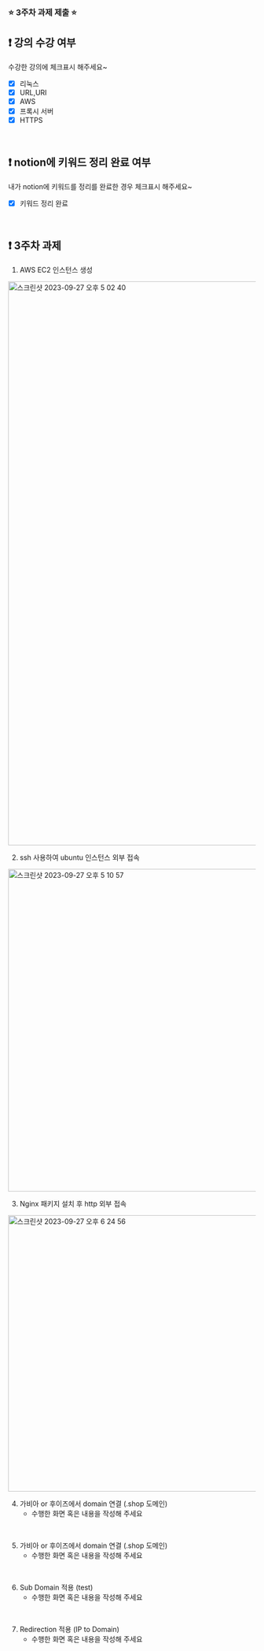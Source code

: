 ### ⭐️ 3주차 과제 제출 ⭐️

## ❗️ 강의 수강 여부
수강한 강의에 체크표시 해주세요~

- [x] 리눅스
- [x] URL,URI
- [x] AWS
- [x] 프록시 서버
- [x] HTTPS

<br>

## ❗️ notion에 키워드 정리 완료 여부
내가 notion에 키워드를 정리를 완료한 경우 체크표시 해주세요~

- [x] 키워드 정리 완료

<br>

## ❗️ 3주차 과제
1. AWS EC2 인스턴스 생성
<img width="1145" alt="스크린샷 2023-09-27 오후 5 02 40" src="https://github.com/GDSC-Hanyang/2023-Server-Study/assets/87316705/741ba78a-1c45-49b4-82e0-410264eedf64">

<br/>

2. ssh 사용하여 ubuntu 인스턴스 외부 접속
<img width="655" alt="스크린샷 2023-09-27 오후 5 10 57" src="https://github.com/GDSC-Hanyang/2023-Server-Study/assets/87316705/9eeda56e-9b46-44fe-9b3a-fbe9cc42727c">


<br/>

3. Nginx 패키지 설치 후 http 외부 접속
<img width="561" alt="스크린샷 2023-09-27 오후 6 24 56" src="https://github.com/GDSC-Hanyang/2023-Server-Study/assets/87316705/f93b4040-4e36-4864-849f-fea37fce8e1c">

<br/>

4. 가비아 or 후이즈에서 domain 연결 (.shop 도메인)
   - 수행한 화면 혹은 내용을 작성해 주세요

<br/>

5. 가비아 or 후이즈에서 domain 연결 (.shop 도메인)
   - 수행한 화면 혹은 내용을 작성해 주세요

<br/>

6. Sub Domain 적용 (test)
   - 수행한 화면 혹은 내용을 작성해 주세요

<br/>

7. Redirection 적용 (IP to Domain)
   - 수행한 화면 혹은 내용을 작성해 주세요

<br/>

